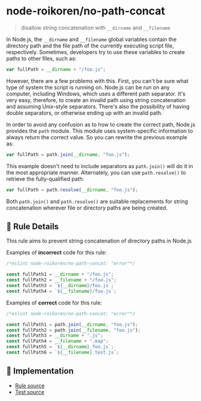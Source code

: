 # node-roikoren/no-path-concat
> disallow string concatenation with `__dirname` and `__filename`

In Node.js, the `__dirname` and `__filename` global variables contain the directory path and the file path of the currently executing script file, respectively. Sometimes, developers try to use these variables to create paths to other files, such as:

```js
var fullPath = __dirname + "/foo.js";
```

However, there are a few problems with this. First, you can't be sure what type of system the script is running on. Node.js can be run on any computer, including Windows, which uses a different path separator. It's very easy, therefore, to create an invalid path using string concatenation and assuming Unix-style separators. There's also the possibility of having double separators, or otherwise ending up with an invalid path.

In order to avoid any confusion as to how to create the correct path, Node.js provides the `path` module. This module uses system-specific information to always return the correct value. So you can rewrite the previous example as:

```js
var fullPath = path.join(__dirname, "foo.js");
```

This example doesn't need to include separators as `path.join()` will do it in the most appropriate manner. Alternately, you can use `path.resolve()` to retrieve the fully-qualified path:

```js
var fullPath = path.resolve(__dirname, "foo.js");
```

Both `path.join()` and `path.resolve()` are suitable replacements for string concatenation wherever file or directory paths are being created.

## 📖 Rule Details

This rule aims to prevent string concatenation of directory paths in Node.js

Examples of **incorrect** code for this rule:

```js
/*eslint node-roikoren/no-path-concat: "error"*/

const fullPath1 = __dirname + "/foo.js";
const fullPath2 = __filename + "/foo.js";
const fullPath3 = `${__dirname}/foo.js`;
const fullPath4 = `${__filename}/foo.js`;
```

Examples of **correct** code for this rule:

```js
/*eslint node-roikoren/no-path-concat: "error"*/

const fullPath1 = path.join(__dirname, "foo.js");
const fullPath2 = path.join(__filename, "foo.js");
const fullPath3 = __dirname + ".js";
const fullPath4 = __filename + ".map";
const fullPath5 = `${__dirname}_foo.js`;
const fullPath6 = `${__filename}.test.js`;
```

## 🔎 Implementation

- [Rule source](https://github.com/roikoren755/eslint-plugin-node/blob/v0.0.2/src/rules/no-path-concat.ts)
- [Test source](https://github.com/roikoren755/eslint-plugin-node/blob/v0.0.2/tests/src/rules/no-path-concat.ts)
